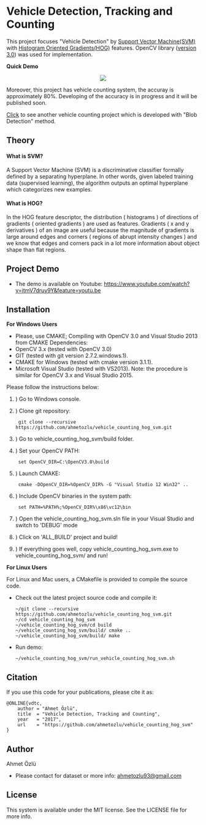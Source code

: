 # Vehicle Detection, Tracking and Counting
This project focuses "Vehicle Detection" by [Support Vector Machine(SVM)](http://docs.opencv.org/2.4/doc/tutorials/ml/introduction_to_svm/introduction_to_svm.html) with [Histogram Oriented Gradients(HOG)](http://www.learnopencv.com/histogram-of-oriented-gradients/) features. OpenCV library ([version 3.0](http://opencv.org/opencv-3-0.html)) was used for implementation. 

**Quick Demo**

<p align="center">
  <img src="https://user-images.githubusercontent.com/22610163/30512919-72a57046-9b02-11e7-8ca8-c3e4bd993497.gif">
</p>

Moreover, this project has vehicle counting system, the accuray is approximately 80%. Developing of the accuracy is in progress and it will be published soon.

[Click](https://github.com/ahmetozlu/vehicle_counting) to see another vehicle counting project which is developed with "Blob Detection" method.

## Theory
#### What is SVM? 
A Support Vector Machine (SVM) is a discriminative classifier formally defined by a separating hyperplane. In other words, given labeled training data (supervised learning), the algorithm outputs an optimal hyperplane which categorizes new examples.

#### What is HOG?
In the HOG feature descriptor, the distribution ( histograms ) of directions of gradients ( oriented gradients ) are used as features. Gradients ( x and y derivatives ) of an image are useful because the magnitude of gradients is large around edges and corners ( regions of abrupt intensity changes ) and we know that edges and corners pack in a lot more information about object shape than flat regions.

## Project Demo
- The demo is available on Youtube: https://www.youtube.com/watch?v=itmV7druy9Y&feature=youtu.be
    
## Installation
**For Windows Users**
- Please, use CMAKE;
Compiling with OpenCV 3.0 and Visual Studio 2013 from CMAKE
Dependencies:
- OpenCV 3.x (tested with OpenCV 3.0)
- GIT (tested with git version 2.7.2.windows.1).
- CMAKE for Windows (tested with cmake version 3.1.1).
- Microsoft Visual Studio (tested with VS2013).
Note: the procedure is similar for OpenCV 3.x and Visual Studio 2015.

Please follow the instructions below:

1. ) Go to Windows console.

2. ) Clone git repository:
    
        git clone --recursive https://github.com/ahmetozlu/vehicle_counting_hog_svm.git
    
3. ) Go to vehicle_counting_hog_svm/build folder.

4. ) Set your OpenCV PATH:

        set OpenCV_DIR=C:\OpenCV3.0\build
    
5. ) Launch CMAKE:

        cmake -DOpenCV_DIR=%OpenCV_DIR% -G "Visual Studio 12 Win32" ..
    
6. ) Include OpenCV binaries in the system path:

        set PATH=%PATH%;%OpenCV_DIR%\x86\vc12\bin
    
7. ) Open the vehicle_counting_hog_svm.sln file in your Visual Studio and switch to 'DEBUG' mode

8. ) Click on 'ALL_BUILD' project and build!

9. ) If everything goes well, copy vehicle_counting_hog_svm.exe to vehicle_counting_hog_svm/ and run!

**For Linux Users**

For Linux and Mac users, a CMakefile is provided to compile the source code.

- Check out the latest project source code and compile it:

      ~/git clone --recursive https://github.com/ahmetozlu/vehicle_counting_hog_svm.git
      ~/cd vehicle_counting_hog_svm
      ~/vehicle_counting_hog_svm/cd build
      ~/vehicle_counting_hog_svm/build/ cmake ..
      ~/vehicle_counting_hog_svm/build/ make

- Run demo:

      ~/vehicle_counting_hog_svm/run_vehicle_counting_hog_svm.sh

## Citation
If you use this code for your publications, please cite it as:

    @ONLINE{vdtc,
        author = "Ahmet Özlü",
        title  = "Vehicle Detection, Tracking and Counting",
        year   = "2017",
        url    = "https://github.com/ahmetozlu/vehicle_counting_hog_svm"
    }

## Author
Ahmet Özlü
- Please contact for dataset or more info: ahmetozlu93@gmail.com

## License
This system is available under the MIT license. See the LICENSE file for more info.
